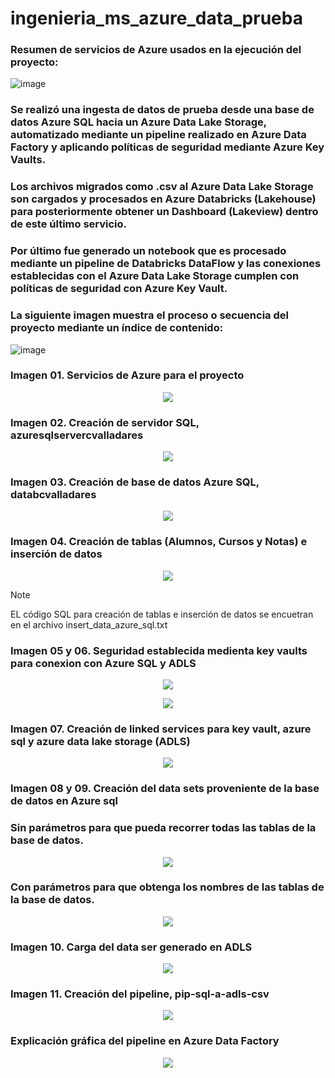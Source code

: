 # ingenieria_ms_azure_data_prueba

### Resumen de servicios de Azure usados en la ejecución del proyecto:

![image](https://github.com/user-attachments/assets/738f1ed3-8ec0-408c-a5a3-62de0db51e89)

### Se realizó una ingesta de datos de prueba desde una base de datos Azure SQL hacia un Azure Data Lake Storage, automatizado mediante un pipeline realizado en Azure Data Factory y aplicando políticas de seguridad mediante Azure Key Vaults. 

### Los archivos migrados como .csv al Azure Data Lake Storage son cargados y procesados en Azure Databricks (Lakehouse) para posteriormente obtener un Dashboard (Lakeview) dentro de este último servicio.

### Por último fue generado un notebook que es procesado mediante un pipeline de Databricks DataFlow y las conexiones establecidas con el Azure Data Lake Storage cumplen con políticas de seguridad con Azure Key Vault.

### La siguiente imagen muestra el proceso o secuencia del proyecto mediante un índice de contenido:

![image](https://github.com/user-attachments/assets/dcb07e14-4da3-4eb2-95de-6b4a2788fabd)

### Imagen 01. Servicios de Azure para el proyecto

<p align="center">
  <img src="https://github.com/user-attachments/assets/cb0ba538-5e8f-42e4-bfb6-e966b7103762">
</p>

### Imagen 02. Creación de servidor SQL, azuresqlservercvalladares

<p align="center">
  <img src="https://github.com/user-attachments/assets/91300236-8757-46eb-ab81-351e504981ae">
</p>

### Imagen 03. Creación de base de datos Azure SQL, databcvalladares

<p align="center">
  <img src="https://github.com/user-attachments/assets/e602ca93-55dd-41bb-8ffd-c9be47c54159">
</p>

### Imagen 04. Creación de tablas (Alumnos, Cursos y Notas) e inserción de datos

<p align="center">
  <img src="https://github.com/user-attachments/assets/49ef03c9-fccc-4682-b1a9-563e3615107d">
</p>

> [!NOTE]
> EL código SQL para creación de tablas e inserción de datos se encuetran en el archivo insert_data_azure_sql.txt

### Imagen 05 y 06. Seguridad establecida medienta key vaults para conexion con Azure SQL y ADLS

<p align="center">
  <img src="https://github.com/user-attachments/assets/af5f4670-96a6-4fa5-9aab-f6195367ba35">
</p>

<p align="center">
  <img src="https://github.com/user-attachments/assets/7d78eeac-2b41-4be1-8534-ec3a4aae5461">
</p>

### Imagen 07. Creación de linked services para key vault, azure sql y azure data lake storage (ADLS)

<p align="center">
  <img src="https://github.com/user-attachments/assets/c2e9fac8-3119-4957-9b85-4ed72f963611">
</p>

### Imagen 08 y 09. Creación del data sets proveniente de la base de datos en Azure sql

### Sin parámetros para que pueda recorrer todas las tablas de la base de datos.

<p align="center">
  <img src="https://github.com/user-attachments/assets/4b9d4440-b1d8-481c-8a3d-85426cdbe50b">
</p>

### Con parámetros para que obtenga los nombres de las tablas de la base de datos.

<p align="center">
  <img src="https://github.com/user-attachments/assets/0db946d8-ce17-4895-86b5-5b2e2bd3525b">
</p>

### Imagen 10. Carga del data ser generado en ADLS

<p align="center">
  <img src="https://github.com/user-attachments/assets/09c5d4ac-67e5-4f64-8bc1-1dfc1a64483f">
</p>

### Imagen 11. Creación del pipeline, pip-sql-a-adls-csv

<p align="center">
  <img src="https://github.com/user-attachments/assets/f8ac56a5-b991-4522-94fe-ee979659c598">
</p>

### Explicación gráfica del pipeline en Azure Data Factory

<p align="center">
  <img src="https://github.com/user-attachments/assets/3825e2fe-9eb4-43c9-bcfa-8e700282fd8d">
</p>





